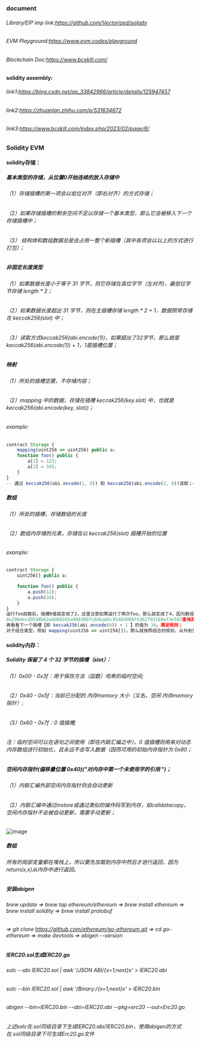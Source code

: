 ### document

###### Library/EIP imp link:https://github.com/Vectorized/solady
###### EVM Playground:https://www.evm.codes/playground
###### Blockchain Doc:https://www.bcskill.com/
#### solidity assembly:
###### link1:https://blog.csdn.net/qq_33842966/article/details/125947457
###### link2:https://zhuanlan.zhihu.com/p/531634672
###### link3:https://www.bcskill.com/index.php/2023/02/page/6/


### Solidity EVM
#### solidity存储：
##### 基本类型的存储，从位置0开始连续的放入存储中</br>
###### （1）存储插槽的第一项会以低位对齐（即右对齐）的方式存储；</br>
###### （2）如果存储插槽的剩余空间不足以存储一个基本类型，那么它会被移入下一个存储插槽中；</br>
###### （3） 结构体和数组数据总是会占用一整个新插槽（其中各项会以以上的方式进行打包）；</br>
##### 非固定长度类型</br>
###### （1）如果数据长度小于等于 31 字节，则它存储在高位字节（左对齐)，最低位字节存储 length * 2；</br>
###### （2）如果数据长度超出 31 字节，则在主插槽存储 length * 2 + 1，数据照常存储在 keccak256(slot) 中；</br>
###### （3）读取方式keccak256(abi.encode(1))，如果超出了32字节，那么就是keccak256(abi.encode(1)) + 1，1是插槽位置；</br>
##### 映射</br>
###### （1）所处的插槽空置，不存储内容；</br>
###### （2）mapping 中的数据，存储在插槽 keccak256(key.slot) 中，也就是keccak256(abi.encode(key, slot))；</br>
###### example:
```javascript
contract Storage {
    mapping(uint256 => uint256) public a;
    function foo() public {
        a[1] = 123;
        a[2] = 345;
    }
}
-- 通过 keccak256(abi.encode(1, 0)) 和 keccak256(abi.encode(2, 0))读取；</br>
```
##### 数组
###### （1）所处的插槽，存储数组的长度
###### （2）数组内存储的元素，存储在以 keccak256(slot) 插槽开始的位置
###### example:
```javascript
contract Storage {
    uint256[] public a;

    function foo() public {
        a.push(12);
        a.push(34);
    }
}
运行foo函数后，插槽0值就变成了2，这里注意如果运行了两次foo，那么就变成了4，因为数组的长度变成了4。我们来计算 keccak256(abi.encode(0)) 的值为：
0x290decd9548b62a8d60345a988386fc84ba6bc95484008f6362f93160ef3e563查询其插槽上的值为 12；
再看看下一个插槽【即 keccak256(abi.encode(0)) + 1 】的值为 34，满足规则；
对于组合类型，例如 mapping(uint256 => uint256[])，那么就按照组合的规则，从外到里进行计算即可。
```
#### solidity内存：</br>
##### Solidity 保留了 4 个 32 字节的插槽（slot）：</br>
###### （1）0x00 - 0x3f：用于保存方法（函数）哈希的临时空间;</br>
###### （2）0x40 - 0x5f：当前已分配的 内存memory 大小（又名，空闲 内存memory 指针）;</br>
###### （3）0x60 - 0x7f：0 值插槽;</br>
###### 注：临时空间可以在语句之间使用（即在内联汇编之中）。0 值插槽则用来对动态内存数组进行初始化，且永远不会写入数据（因而可用的初始内存指针为 0x80；
##### 空闲内存指针(偏移量位置 0x40)(*"对内存中第一个未使用字的引用 "*)；
###### （1）内联汇编外部空闲内存指针则会自动更新
###### （2）内联汇编中通过mstore或通过类似的操作码写到内存，如calldatacopy，空闲内存指针不会被自动更新，需要手动更新；
![image](https://github.com/ExileHaley/mstoreEVM/assets/115961813/82898408-bf3c-429d-861d-5841ddbf9c65)

##### 数组
###### 所有的局部变量都在堆栈上，所以要先加载到内存中然后才进行返回，因为return(x,x)从内存中进行返回。

##### 安装abigen
###### brew update => brew tap ethereum/ethereum => brew install ethereum => brew install solidity => brew install protobuf
###### => git clone https://github.com/ethereum/go-ethereum.git => cd go-ethereum => make devtools => abigen --version

##### IERC20.sol生成ERC20.go
###### solc --abi IERC20.sol | awk '/JSON ABI/{x=1;next}x' > IERC20.abi
###### solc --bin IERC20.sol | awk '/Binary:/{x=1;next}x' > IERC20.bin
###### abigen --bin=IERC20.bin --abi=IERC20.abi --pkg=erc20 --out=Erc20.go
###### 上述solc在.sol同级目录下生成IERC20.abi/IERC20.bin，使用abigen的方式在.sol同级目录下可生成Erc20.go文件
